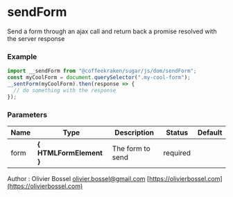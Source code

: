 # sendForm

Send a form through an ajax call and return back a promise resolved with the server response

### Example

```js
import __sendForm from "@coffeekraken/sugar/js/dom/sendForm";
const myCoolForm = document.querySelector(".my-cool-form");
__sentForm(myCoolForm).then(response => {
  // do something with the response
});
```

### Parameters

| Name | Type                    | Description      | Status   | Default |
| ---- | ----------------------- | ---------------- | -------- | ------- |
| form | **{ HTMLFormElement }** | The form to send | required |

Author : Olivier Bossel [olivier.bossel@gmail.com](mailto:olivier.bossel@gmail.com) [https://olivierbossel.com](https://olivierbossel.com)
